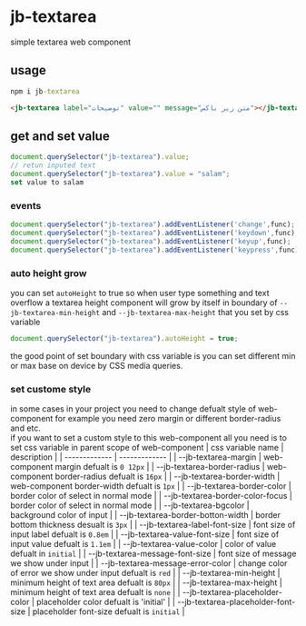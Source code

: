 # jb-textarea
simple textarea web component
## usage
```cmd
npm i jb-textarea
```
```html
<jb-textarea label="توضیحات" value="" message="متن زیر باکس"></jb-textarea>
```
## get and set value

```js
document.querySelector("jb-textarea").value;
// retun inputed text
document.querySelector("jb-textarea").value = "salam";
set value to salam
```
### events

```js
document.querySelector("jb-textarea").addEventListener('change',func);
document.querySelector("jb-textarea").addEventListener('keydown',func);
document.querySelector("jb-textarea").addEventListener('keyup',func);
document.querySelector("jb-textarea").addEventListener('keypress',func);
```
### auto height grow

you can set `autoHeight` to true so when user type something and text overflow a textarea height component will grow by itself in boundary of `--jb-textarea-min-height` and `--jb-textarea-max-height` that you set by css variable 
```js
document.querySelector("jb-textarea").autoHeight = true;
```
the good point of set boundary with css variable is you can set different min or max base on device by CSS media queries.

### set custome style

in some cases in your project you need to change defualt style of web-component for example you need zero margin or different border-radius and etc.    
if you want to set a custom style to this web-component all you need is to set css variable in parent scope of web-component 
| css variable name                     | description                                                                                   |
| -------------                         | -------------                                                                                 |
| --jb-textarea-margin                  | web-component margin defualt is `0 12px`                                                      |
| --jb-textarea-border-radius           | web-component border-radius defualt is `16px`                                                 |
| --jb-textarea-border-width            | web-component border-width defualt is `1px`                                                   |
| --jb-textarea-border-color            | border color of select in normal mode                                                         |
| --jb-textarea-border-color-focus      | border color of select in normal mode                                                         |
| --jb-textarea-bgcolor                 | background color of input                                                                     |
| --jb-textarea-border-botton-width     | border bottom thickness desualt is `3px`                                                      |
| --jb-textarea-label-font-size         | font size of input label defualt is `0.8em`                                                   |
| --jb-textarea-value-font-size         | font size of input value defualt is `1.1em`                                                   |
| --jb-textarea-value-color             | color of value defualt in `initial`                                                           |
| --jb-textarea-message-font-size       | font size of message we show under input                                                      |
| --jb-textarea-message-error-color     | change color of error we show under input defualt is `red`                                    |
| --jb-textarea-min-height              | minimum height of text area defualt is `80px`                                                 |
| --jb-textarea-max-height              | minimum height of text area defualt is `none`                                                 |
| --jb-textarea-placeholder-color       | placeholder color defualt is 'initial'                                                        |
| --jb-textarea-placeholder-font-size   | placeholder font-size defualt is `initial`                                                    |